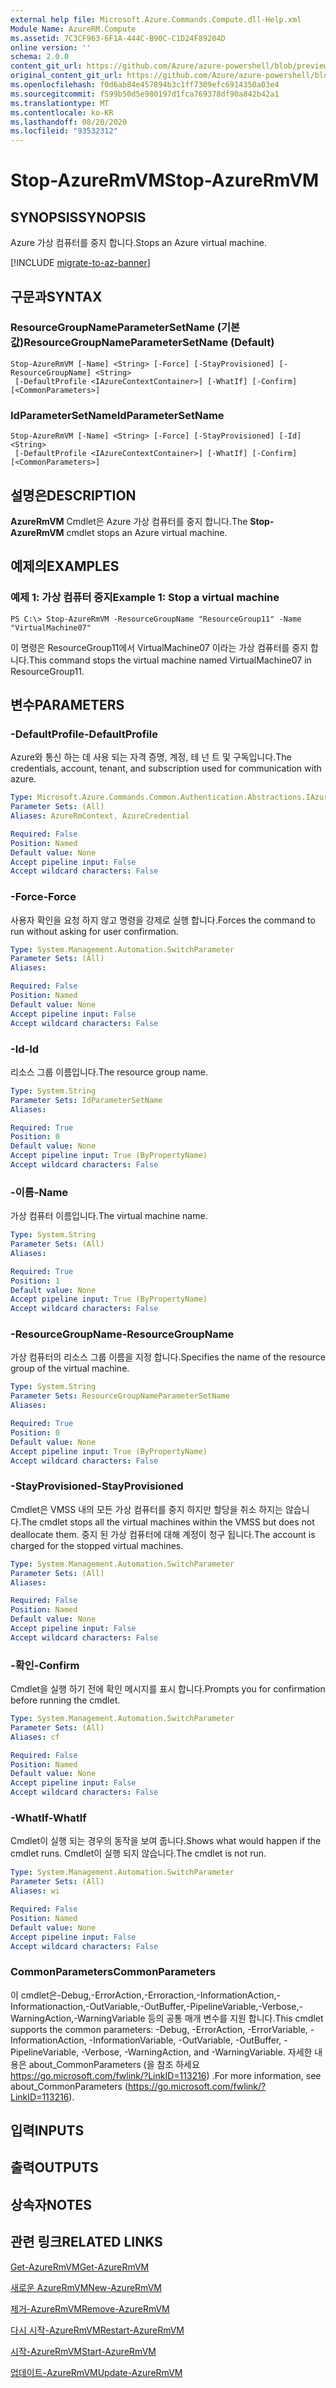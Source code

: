 ```yaml
---
external help file: Microsoft.Azure.Commands.Compute.dll-Help.xml
Module Name: AzureRM.Compute
ms.assetid: 7C3CF963-6F1A-444C-B90C-C1D24F89204D
online version: ''
schema: 2.0.0
content_git_url: https://github.com/Azure/azure-powershell/blob/preview/src/ResourceManager/Compute/Stack/Commands.Compute/help/Stop-AzureRmVM.md
original_content_git_url: https://github.com/Azure/azure-powershell/blob/preview/src/ResourceManager/Compute/Stack/Commands.Compute/help/Stop-AzureRmVM.md
ms.openlocfilehash: f0d6ab84e457894b3c1ff7309efc6914350a03e4
ms.sourcegitcommit: f599b50d5e980197d1fca769378df90a842b42a1
ms.translationtype: MT
ms.contentlocale: ko-KR
ms.lasthandoff: 08/20/2020
ms.locfileid: "93532312"
---
```

# <span data-ttu-id="06651-101">Stop-AzureRmVM</span><span class="sxs-lookup"><span data-stu-id="06651-101">Stop-AzureRmVM</span></span>

## <span data-ttu-id="06651-102">SYNOPSIS</span><span class="sxs-lookup"><span data-stu-id="06651-102">SYNOPSIS</span></span>
<span data-ttu-id="06651-103">Azure 가상 컴퓨터를 중지 합니다.</span><span class="sxs-lookup"><span data-stu-id="06651-103">Stops an Azure virtual machine.</span></span>

[!INCLUDE [migrate-to-az-banner](../../includes/migrate-to-az-banner.md)]

## <span data-ttu-id="06651-104">구문과</span><span class="sxs-lookup"><span data-stu-id="06651-104">SYNTAX</span></span>

### <span data-ttu-id="06651-105">ResourceGroupNameParameterSetName (기본값)</span><span class="sxs-lookup"><span data-stu-id="06651-105">ResourceGroupNameParameterSetName (Default)</span></span>
```
Stop-AzureRmVM [-Name] <String> [-Force] [-StayProvisioned] [-ResourceGroupName] <String>
 [-DefaultProfile <IAzureContextContainer>] [-WhatIf] [-Confirm] [<CommonParameters>]
```

### <span data-ttu-id="06651-106">IdParameterSetName</span><span class="sxs-lookup"><span data-stu-id="06651-106">IdParameterSetName</span></span>
```
Stop-AzureRmVM [-Name] <String> [-Force] [-StayProvisioned] [-Id] <String>
 [-DefaultProfile <IAzureContextContainer>] [-WhatIf] [-Confirm] [<CommonParameters>]
```

## <span data-ttu-id="06651-107">설명은</span><span class="sxs-lookup"><span data-stu-id="06651-107">DESCRIPTION</span></span>
<span data-ttu-id="06651-108">**AzureRmVM** Cmdlet은 Azure 가상 컴퓨터를 중지 합니다.</span><span class="sxs-lookup"><span data-stu-id="06651-108">The **Stop-AzureRmVM** cmdlet stops an Azure virtual machine.</span></span>

## <span data-ttu-id="06651-109">예제의</span><span class="sxs-lookup"><span data-stu-id="06651-109">EXAMPLES</span></span>

### <span data-ttu-id="06651-110">예제 1: 가상 컴퓨터 중지</span><span class="sxs-lookup"><span data-stu-id="06651-110">Example 1: Stop a virtual machine</span></span>
```
PS C:\> Stop-AzureRmVM -ResourceGroupName "ResourceGroup11" -Name "VirtualMachine07"
```

<span data-ttu-id="06651-111">이 명령은 ResourceGroup11에서 VirtualMachine07 이라는 가상 컴퓨터를 중지 합니다.</span><span class="sxs-lookup"><span data-stu-id="06651-111">This command stops the virtual machine named VirtualMachine07 in ResourceGroup11.</span></span>

## <span data-ttu-id="06651-112">변수</span><span class="sxs-lookup"><span data-stu-id="06651-112">PARAMETERS</span></span>

### <span data-ttu-id="06651-113">-DefaultProfile</span><span class="sxs-lookup"><span data-stu-id="06651-113">-DefaultProfile</span></span>
<span data-ttu-id="06651-114">Azure와 통신 하는 데 사용 되는 자격 증명, 계정, 테 넌 트 및 구독입니다.</span><span class="sxs-lookup"><span data-stu-id="06651-114">The credentials, account, tenant, and subscription used for communication with azure.</span></span>

```yaml
Type: Microsoft.Azure.Commands.Common.Authentication.Abstractions.IAzureContextContainer
Parameter Sets: (All)
Aliases: AzureRmContext, AzureCredential

Required: False
Position: Named
Default value: None
Accept pipeline input: False
Accept wildcard characters: False
```

### <span data-ttu-id="06651-115">-Force</span><span class="sxs-lookup"><span data-stu-id="06651-115">-Force</span></span>
<span data-ttu-id="06651-116">사용자 확인을 요청 하지 않고 명령을 강제로 실행 합니다.</span><span class="sxs-lookup"><span data-stu-id="06651-116">Forces the command to run without asking for user confirmation.</span></span>

```yaml
Type: System.Management.Automation.SwitchParameter
Parameter Sets: (All)
Aliases: 

Required: False
Position: Named
Default value: None
Accept pipeline input: False
Accept wildcard characters: False
```

### <span data-ttu-id="06651-117">-Id</span><span class="sxs-lookup"><span data-stu-id="06651-117">-Id</span></span>
<span data-ttu-id="06651-118">리소스 그룹 이름입니다.</span><span class="sxs-lookup"><span data-stu-id="06651-118">The resource group name.</span></span>

```yaml
Type: System.String
Parameter Sets: IdParameterSetName
Aliases: 

Required: True
Position: 0
Default value: None
Accept pipeline input: True (ByPropertyName)
Accept wildcard characters: False
```

### <span data-ttu-id="06651-119">-이름</span><span class="sxs-lookup"><span data-stu-id="06651-119">-Name</span></span>
<span data-ttu-id="06651-120">가상 컴퓨터 이름입니다.</span><span class="sxs-lookup"><span data-stu-id="06651-120">The virtual machine name.</span></span>

```yaml
Type: System.String
Parameter Sets: (All)
Aliases: 

Required: True
Position: 1
Default value: None
Accept pipeline input: True (ByPropertyName)
Accept wildcard characters: False
```

### <span data-ttu-id="06651-121">-ResourceGroupName</span><span class="sxs-lookup"><span data-stu-id="06651-121">-ResourceGroupName</span></span>
<span data-ttu-id="06651-122">가상 컴퓨터의 리소스 그룹 이름을 지정 합니다.</span><span class="sxs-lookup"><span data-stu-id="06651-122">Specifies the name of the resource group of the virtual machine.</span></span>

```yaml
Type: System.String
Parameter Sets: ResourceGroupNameParameterSetName
Aliases: 

Required: True
Position: 0
Default value: None
Accept pipeline input: True (ByPropertyName)
Accept wildcard characters: False
```

### <span data-ttu-id="06651-123">-StayProvisioned</span><span class="sxs-lookup"><span data-stu-id="06651-123">-StayProvisioned</span></span>
<span data-ttu-id="06651-124">Cmdlet은 VMSS 내의 모든 가상 컴퓨터를 중지 하지만 할당을 취소 하지는 않습니다.</span><span class="sxs-lookup"><span data-stu-id="06651-124">The cmdlet stops all the virtual machines within the VMSS but does not deallocate them.</span></span> <span data-ttu-id="06651-125">중지 된 가상 컴퓨터에 대해 계정이 청구 됩니다.</span><span class="sxs-lookup"><span data-stu-id="06651-125">The account is charged for the stopped virtual machines.</span></span>

```yaml
Type: System.Management.Automation.SwitchParameter
Parameter Sets: (All)
Aliases: 

Required: False
Position: Named
Default value: None
Accept pipeline input: False
Accept wildcard characters: False
```

### <span data-ttu-id="06651-126">-확인</span><span class="sxs-lookup"><span data-stu-id="06651-126">-Confirm</span></span>
<span data-ttu-id="06651-127">Cmdlet을 실행 하기 전에 확인 메시지를 표시 합니다.</span><span class="sxs-lookup"><span data-stu-id="06651-127">Prompts you for confirmation before running the cmdlet.</span></span>

```yaml
Type: System.Management.Automation.SwitchParameter
Parameter Sets: (All)
Aliases: cf

Required: False
Position: Named
Default value: None
Accept pipeline input: False
Accept wildcard characters: False
```

### <span data-ttu-id="06651-128">-WhatIf</span><span class="sxs-lookup"><span data-stu-id="06651-128">-WhatIf</span></span>
<span data-ttu-id="06651-129">Cmdlet이 실행 되는 경우의 동작을 보여 줍니다.</span><span class="sxs-lookup"><span data-stu-id="06651-129">Shows what would happen if the cmdlet runs.</span></span> <span data-ttu-id="06651-130">Cmdlet이 실행 되지 않습니다.</span><span class="sxs-lookup"><span data-stu-id="06651-130">The cmdlet is not run.</span></span>

```yaml
Type: System.Management.Automation.SwitchParameter
Parameter Sets: (All)
Aliases: wi

Required: False
Position: Named
Default value: None
Accept pipeline input: False
Accept wildcard characters: False
```

### <span data-ttu-id="06651-131">CommonParameters</span><span class="sxs-lookup"><span data-stu-id="06651-131">CommonParameters</span></span>
<span data-ttu-id="06651-132">이 cmdlet은-Debug,-ErrorAction,-Erroraction,-InformationAction,-Informationaction,-OutVariable,-OutBuffer,-PipelineVariable,-Verbose,-WarningAction,-WarningVariable 등의 공통 매개 변수를 지원 합니다.</span><span class="sxs-lookup"><span data-stu-id="06651-132">This cmdlet supports the common parameters: -Debug, -ErrorAction, -ErrorVariable, -InformationAction, -InformationVariable, -OutVariable, -OutBuffer, -PipelineVariable, -Verbose, -WarningAction, and -WarningVariable.</span></span> <span data-ttu-id="06651-133">자세한 내용은 about_CommonParameters (을 참조 하세요 https://go.microsoft.com/fwlink/?LinkID=113216) .</span><span class="sxs-lookup"><span data-stu-id="06651-133">For more information, see about_CommonParameters (https://go.microsoft.com/fwlink/?LinkID=113216).</span></span>

## <span data-ttu-id="06651-134">입력</span><span class="sxs-lookup"><span data-stu-id="06651-134">INPUTS</span></span>

## <span data-ttu-id="06651-135">출력</span><span class="sxs-lookup"><span data-stu-id="06651-135">OUTPUTS</span></span>

## <span data-ttu-id="06651-136">상속자</span><span class="sxs-lookup"><span data-stu-id="06651-136">NOTES</span></span>

## <span data-ttu-id="06651-137">관련 링크</span><span class="sxs-lookup"><span data-stu-id="06651-137">RELATED LINKS</span></span>

[<span data-ttu-id="06651-138">Get-AzureRmVM</span><span class="sxs-lookup"><span data-stu-id="06651-138">Get-AzureRmVM</span></span>](./Get-AzureRmVM.md)

[<span data-ttu-id="06651-139">새로운 AzureRmVM</span><span class="sxs-lookup"><span data-stu-id="06651-139">New-AzureRmVM</span></span>](./New-AzureRmVM.md)

[<span data-ttu-id="06651-140">제거-AzureRmVM</span><span class="sxs-lookup"><span data-stu-id="06651-140">Remove-AzureRmVM</span></span>](./Remove-AzureRmVM.md)

[<span data-ttu-id="06651-141">다시 시작-AzureRmVM</span><span class="sxs-lookup"><span data-stu-id="06651-141">Restart-AzureRmVM</span></span>](./Restart-AzureRmVM.md)

[<span data-ttu-id="06651-142">시작-AzureRmVM</span><span class="sxs-lookup"><span data-stu-id="06651-142">Start-AzureRmVM</span></span>](./Start-AzureRmVM.md)

[<span data-ttu-id="06651-143">업데이트-AzureRmVM</span><span class="sxs-lookup"><span data-stu-id="06651-143">Update-AzureRmVM</span></span>](./Update-AzureRmVM.md)


